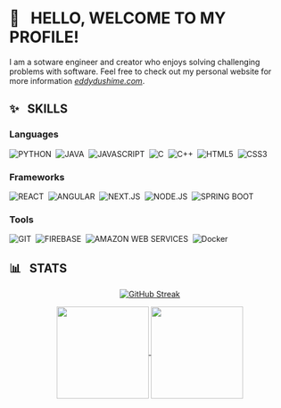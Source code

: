 # 🤠 &nbsp; HELLO, WELCOME TO MY PROFILE!

I am a sotware engineer and creator who enjoys solving challenging problems with software. Feel free to check out my personal website for more information *[eddydushime.com](https://eddydushime.com)*.

## ✨ &nbsp; SKILLS
### Languages
![PYTHON](https://img.shields.io/badge/Python-3776AB?style=for-the-badge&logo=python&logoColor=white)&nbsp;
![JAVA](https://img.shields.io/badge/Java-ED8B00?style=for-the-badge&logo=java&logoColor=white)&nbsp;
![JAVASCRIPT](https://img.shields.io/badge/JavaScript-F7DF1E?style=for-the-badge&logo=javascript&logoColor=black)&nbsp;
![C](https://img.shields.io/badge/C-00599C?style=for-the-badge&logo=c&logoColor=white)&nbsp;
![C++](https://img.shields.io/badge/C%2B%2B-00599C?style=for-the-badge&logo=c%2B%2B&logoColor=white)&nbsp;
![HTML5](https://img.shields.io/badge/HTML5-E34F26?style=for-the-badge&logo=html5&logoColor=white)&nbsp;
![CSS3](https://img.shields.io/badge/CSS3-1572B6?style=for-the-badge&logo=css3&logoColor=white)&nbsp;
### Frameworks
![REACT](https://img.shields.io/badge/React-61DAFB?style=for-the-badge&logo=react&logoColor=white)&nbsp;
![ANGULAR](https://img.shields.io/badge/Angular-DD0031?style=for-the-badge&logo=angular&logoColor=white)&nbsp;
![NEXT.JS](https://img.shields.io/badge/Next.js-000000?style=for-the-badge&logo=next.js&logoColor=white)&nbsp;
![NODE.JS](https://img.shields.io/badge/Node.js-43853D?style=for-the-badge&logo=node.js&logoColor=white)&nbsp;
![SPRING BOOT](https://img.shields.io/badge/Spring_Boot-6DB33F?style=for-the-badge&logo=springboot&logoColor=white)&nbsp;
### Tools
![GIT](https://img.shields.io/badge/Git-F05032?style=for-the-badge&logo=git&logoColor=white)&nbsp;
![FIREBASE](https://img.shields.io/badge/Firebase-FFCA28?style=for-the-badge&logo=firebase&logoColor=white)&nbsp;
![AMAZON WEB SERVICES](https://img.shields.io/badge/Amazon_Web_Services-232F3E?style=for-the-badge&logo=amazonwebservices&logoColor=white)&nbsp;
![Docker](https://img.shields.io/badge/Docker-2496ED?style=for-the-badge&logo=docker&logoColor=white)&nbsp;
## 📊 &nbsp; STATS
<p align="center">
  <a href="https://github.com/edddush?tab=repositories">
    <img src="https://streak-stats.demolab.com?user=edddush&theme=dracula&exclude_days=Sun%2CSat" alt="GitHub Streak" />
  </a>
</p>
<p align="center">
   <a href="https://github.com/mathkruger?tab=repositories">
    <img
      align="center"
      height="165"
      src="https://github-readme-stats.vercel.app/api/top-langs/?username=edddush&langs_count=8&layout=compact&theme=dracula"
    />
  </a>
  <a href="https://github.com/mathkruger?tab=repositories">
    <img
      align="center"
      height="165"
      src="https://github-readme-stats.vercel.app/api?username=edddush&count_private=true&show_icons=true&custom_title=Github%20Status&hide=issues&theme=dracula"
    />
  </a>
</p>

<!---
Edddush/Edddush is a ✨ special ✨ repository because its `README.md` (this file) appears on your GitHub profile.
You can click the Preview link to take a look at your changes.

## ℹ️ Background information
### Education
- Graduated June 2024 with a Bachelor of Computing in Computer Science with an emphasis in Mathematics
- Consistently achieved top grades and remained on the Dean’s Honours List for all academic semesters
### Technical Skills
- Proficient in a wide range of programming languages including C#, Python, Java, Flutter and JavaScript
- Experienced with frameworks such as Next.js, Node.js, Angular, React, Spring Boot and Flask
- Familiar with cloud platforms like AWS and Azure, as well as database technologies like PostgreSQL
### Experience
- Software Developer (Co-op) at Camis (January 2023 – August 2023)
- Associate Software Developer (Co-op) at Canada Life (May 2022 – August 2022)
- Information Technology Technician (Co-op) at the University of Guelph (September 2021 – December 2021)
### Volunteering
- Student IT Consultant
  - Over 2 years of experience providing IT services to staff, faculty, and students
- Student Experience Volunteer
  - Selected from a pool of over 700 computing students to share valuable insights to prospective applicants
- Software Engineering Volunteer
  - Shaping the digital strategies of *[Congo Cancer Care (Triple C)](https://congocancercare.com)*,
    an non-governmental organization aimed at making cancer treatment more accessible and efficient
    in the Democratic Republic of Congo.
--->
<!--- ![TYPSCRIPT](https://img.shields.io/badge/TypeScript-007ACC?style=for-the-badge&logo=typescript&logoColor=white)&nbsp; --->
